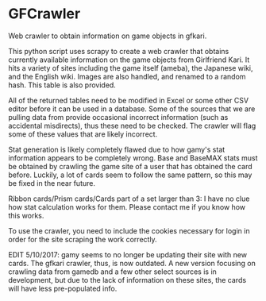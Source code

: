 # GFCrawler
Web crawler to obtain information on game objects in gfkari.

This python script uses scrapy to create a web crawler that obtains currently available information on the game objects from Girlfriend Kari. It hits a variety of sites including the game itself (ameba), the Japanese wiki, and the English wiki. Images are also handled, and renamed to a random hash. This table is also provided.

All of the returned tables need to be modified in Excel or some other CSV editor before it can be used in a database. Some of the sources that we are pulling data from provide occasional incorrect information (such as accidental misdirects), thus these need to be checked. The crawler will flag some of these values that are likely incorrect.

Stat generation is likely completely flawed due to how gamy's stat information appears to be completely wrong. Base and BaseMAX stats must be obtained by crawling the game site of a user that has obtained the card before. Luckily, a lot of cards seem to follow the same pattern, so this may be fixed in the near future.

Ribbon cards/Prism cards/Cards part of a set larger than 3: I have no clue how stat calculation works for them. Please contact me if you know how this works. 

To use the crawler, you need to include the cookies necessary for login in order for the site scraping the work correctly.

EDIT 5/10/2017: gamy seems to no longer be updating their site with new cards. The gfkari crawler, thus, is now outdated. A new version focusing on crawling data from gamedb and a few other select sources is in development, but due to the lack of information on these sites, the cards will have less pre-populated info.
